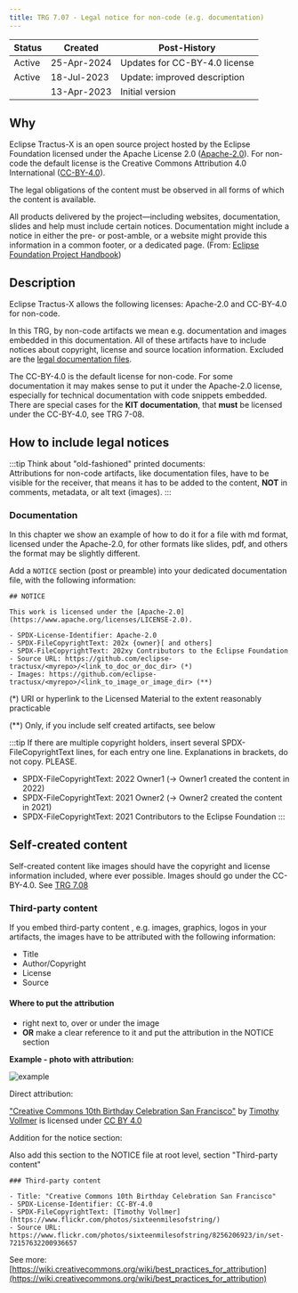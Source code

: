 ```yaml
---
title: TRG 7.07 - Legal notice for non-code (e.g. documentation)
---
```


| Status | Created     | Post-History                 |
|--------|-------------|------------------------------|
| Active | 25-Apr-2024 | Updates for CC-BY-4.0 license|
| Active | 18-Jul-2023 | Update: improved description |
|        | 13-Apr-2023 | Initial version              |

## Why

Eclipse Tractus-X is an open source project hosted by the Eclipse Foundation licensed under the Apache License 2.0 ([Apache-2.0](https://spdx.org/licenses/Apache-2.0)). For non-code the default license is the Creative Commons Attribution 4.0 International ([CC-BY-4.0](https://spdx.org/licenses/CC-BY-4.0.html)).

The legal obligations of the content must be observed in all forms of which the content is available.

All products delivered by the project—including websites, documentation, slides and help must include certain notices. Documentation might include a notice in either the pre- or post-amble, or a website might provide this information in a common footer, or a dedicated page. (From: [Eclipse Foundation Project Handbook](https://www.eclipse.org/projects/handbook/#legaldoc-end-user))

## Description

Eclipse Tractus-X allows the following licenses: Apache-2.0 and CC-BY-4.0 for non-code.

In this TRG, by non-code artifacts we mean e.g. documentation and images embedded in this documentation. All of these artifacts have to include notices about copyright, license and source location information. Excluded are the [legal documentation files](/docs/release/trg-7/trg-7-01#description).

The CC-BY-4.0 is the default license for non-code. For some documentation it may makes sense to put it under the Apache-2.0 license, especially for technical documentation with code snippets embedded.
There are special cases for the **KIT documentation**, that **must** be licensed under the CC-BY-4.0, see TRG 7-08.

## How to include legal notices

:::tip
Think about "old-fashioned" printed documents: <br/>
Attributions for non-code artifacts, like documentation files, have to be visible for the receiver, that means
it has to be added to the content, **NOT** in comments, metadata, or alt text (images).
:::

### Documentation

In this chapter we show an example of how to do it for a file with md format, licensed under the Apache-2.0, for other formats like slides, pdf, and others the format may be slightly different.

Add a `NOTICE` section (post or preamble) into your dedicated documentation file, with the following information:

```text
## NOTICE

This work is licensed under the [Apache-2.0](https://www.apache.org/licenses/LICENSE-2.0).

- SPDX-License-Identifier: Apache-2.0
- SPDX-FileCopyrightText: 202x {owner}[ and others]
- SPDX-FileCopyrightText: 202xy Contributors to the Eclipse Foundation
- Source URL: https://github.com/eclipse-tractusx/<myrepo>/<link_to_doc_or_doc_dir> (*)
- Images: https://github.com/eclipse-tractusx/<myrepo>/<link_to_image_or_image_dir> (**)
 ```

(*) URI or hyperlink to the Licensed Material to the extent reasonably practicable

(**) Only, if you include self created artifacts, see below

:::tip
If there are multiple copyright holders, insert several SPDX-FileCopyrightText lines, for each entry one line. Explanations in brackets, do not copy. PLEASE.

- SPDX-FileCopyrightText: 2022 Owner1 (-> Owner1 created the content in 2022)
- SPDX-FileCopyrightText: 2021 Owner2 (-> Owner2 created the content in 2021)
- SPDX-FileCopyrightText: 2021 Contributors to the Eclipse Foundation
:::

## Self-created content

Self-created content like images should have the copyright and license information included, where ever possible. Images should go under the CC-BY-4.0. See [TRG 7.08](/docs/release/trg-7/trg-7-08#self-created-content)

### Third-party content

If you embed third-party content , e.g. images, graphics, logos in your artifacts, the images have to be attributed with the following information:

- Title
- Author/Copyright
- License
- Source

#### Where to put the attribution

- right next to, over or under the image
- **OR** make a clear reference to it and put the attribution in the NOTICE section

**Example - photo with attribution:**

![example](@site/static/img/oss_example_Creative_Commons_10th_Birthday.jpg)

Direct attribution:

["Creative Commons 10th Birthday Celebration San Francisco"](http://www.flickr.com/photos/sixteenmilesofstring/8256206923/in/set-72157632200936657) by [Timothy Vollmer](http://www.flickr.com/photos/sixteenmilesofstring/) is licensed under [CC BY 4.0](http://creativecommons.org/licenses/by/4.0/)

Addition for the notice section:

Also add this section to the NOTICE file at root level, section "Third-party content"

```text
### Third-party content

- Title: "Creative Commons 10th Birthday Celebration San Francisco"
- SPDX-License-Identifier: CC-BY-4.0
- SPDX-FileCopyrightText: [Timothy Vollmer](https://www.flickr.com/photos/sixteenmilesofstring/)
- Source URL: https://www.flickr.com/photos/sixteenmilesofstring/8256206923/in/set-72157632200936657
 ```

See more: [https://wiki.creativecommons.org/wiki/best_practices_for_attribution](https://wiki.creativecommons.org/wiki/best_practices_for_attribution)
